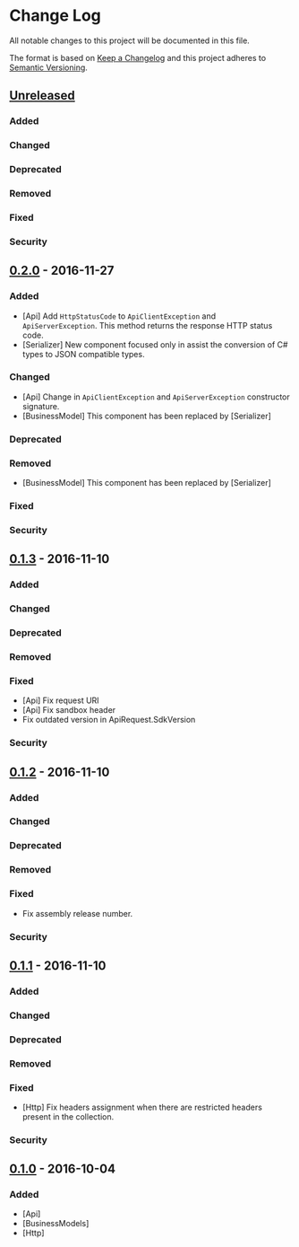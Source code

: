 # Change Log
All notable changes to this project will be documented in this file.

The format is based on [Keep a Changelog](http://keepachangelog.com/) 
and this project adheres to [Semantic Versioning](http://semver.org/).

## [Unreleased]
### Added

### Changed

### Deprecated

### Removed

### Fixed

### Security

## [0.2.0] - 2016-11-27
### Added
- [Api] Add `HttpStatusCode` to `ApiClientException` and `ApiServerException`. This method returns the response HTTP status code.
- [Serializer] New component focused only in assist the conversion of C# types to JSON compatible types.

### Changed
- [Api] Change in `ApiClientException` and `ApiServerException` constructor signature.
- [BusinessModel] This component has been replaced by [Serializer]

### Deprecated

### Removed
- [BusinessModel] This component has been replaced by [Serializer]

### Fixed

### Security

## [0.1.3] - 2016-11-10
### Added

### Changed

### Deprecated

### Removed

### Fixed
- [Api] Fix request URI
- [Api] Fix sandbox header
- Fix outdated version in ApiRequest.SdkVersion

### Security

## [0.1.2] - 2016-11-10
### Added

### Changed

### Deprecated

### Removed

### Fixed
- Fix assembly release number.

### Security

## [0.1.1] - 2016-11-10
### Added

### Changed

### Deprecated

### Removed

### Fixed
- [Http] Fix headers assignment when there are restricted headers present in the collection.

### Security

## [0.1.0] - 2016-10-04
### Added
- [Api]
- [BusinessModels]
- [Http]

[Unreleased]: https://github.com/aplazame/dotnet-sdk/compare/v0.2.0...HEAD
[0.2.0]: https://github.com/aplazame/dotnet-sdk/compare/v0.1.3...v0.2.0
[0.1.3]: https://github.com/aplazame/dotnet-sdk/compare/v0.1.2...v0.1.3
[0.1.2]: https://github.com/aplazame/dotnet-sdk/compare/v0.1.1...v0.1.2
[0.1.1]: https://github.com/aplazame/dotnet-sdk/compare/v0.1.0...v0.1.1
[0.1.0]: https://github.com/aplazame/dotnet-sdk/commit/3ed234e0430e98b4d6edefe06192a8ba7eb7d0cb
